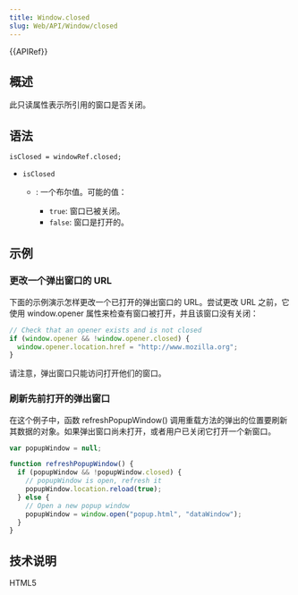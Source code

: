 ```yaml
---
title: Window.closed
slug: Web/API/Window/closed
---
```


{{APIRef}}

## 概述

此只读属性表示所引用的窗口是否关闭。

## 语法

```plain
isClosed = windowRef.closed;
```

- `isClosed`

  - : 一个布尔值。可能的值：

    - `true`: 窗口已被关闭。
    - `false`: 窗口是打开的。

## 示例

### 更改一个弹出窗口的 URL

下面的示例演示怎样更改一个已打开的弹出窗口的 URL。尝试更改 URL 之前，它使用 window\.opener 属性来检查有窗口被打开，并且该窗口没有关闭：

```js
// Check that an opener exists and is not closed
if (window.opener && !window.opener.closed) {
  window.opener.location.href = "http://www.mozilla.org";
}
```

请注意，弹出窗口只能访问打开他们的窗口。

### 刷新先前打开的弹出窗口

在这个例子中，函数 refreshPopupWindow() 调用重载方法的弹出的位置要刷新其数据的对象。如果弹出窗口尚未打开，或者用户已关闭它打开一个新窗口。

```js
var popupWindow = null;

function refreshPopupWindow() {
  if (popupWindow && !popupWindow.closed) {
    // popupWindow is open, refresh it
    popupWindow.location.reload(true);
  } else {
    // Open a new popup window
    popupWindow = window.open("popup.html", "dataWindow");
  }
}
```

## 技术说明

HTML5
